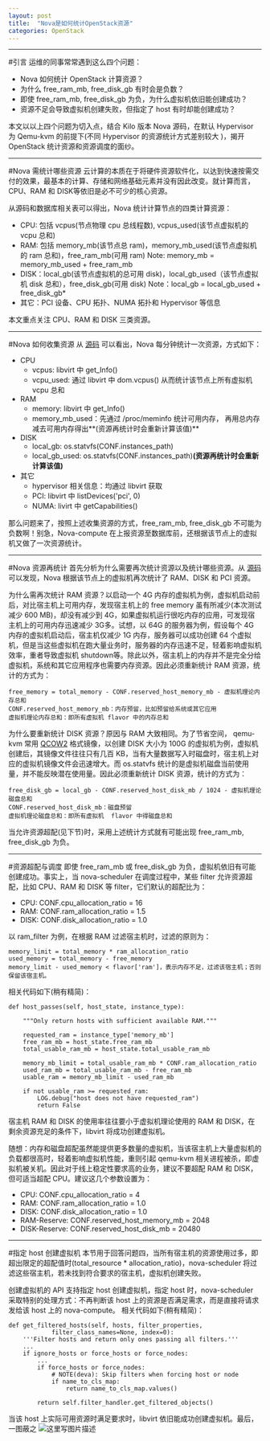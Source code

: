 ```yaml
---
layout: post
title:  "Nova是如何统计OpenStack资源"
categories: OpenStack
---
```


---------------------

#引言
运维的同事常常遇到这么四个问题：

 - Nova 如何统计 OpenStack 计算资源？
 - 为什么 free_ram_mb,  free_disk_gb 有时会是负数？
 - 即使 free_ram_mb, free_disk_gb 为负，为什么虚拟机依旧能创建成功？
 - 资源不足会导致虚拟机创建失败，但指定了 host 有时却能创建成功？

本文以以上四个问题为切入点，结合 Kilo 版本 Nova 源码，在默认 Hypervisor 为 Qemu-kvm 的前提下(不同 Hypervisor 的资源统计方式差别较大 )，揭开 OpenStack 统计资源和资源调度的面纱。

---------------------

#Nova 需统计哪些资源
云计算的本质在于将硬件资源软件化，以达到快速按需交付的效果，最基本的计算、存储和网络基础元素并没有因此改变。就计算而言，CPU、RAM 和 DISK等依旧是必不可少的核心资源。

从源码和数据库相关表可以得出，Nova 统计计算节点的四类计算资源：

 - CPU: 包括 vcpus(节点物理 cpu 总线程数),  vcpus_used(该节点虚拟机的 vcpu 总和)
 - RAM: 包括 memory_mb(该节点总 ram)，memory_mb_used(该节点虚拟机的 ram 总和)，free_ram_mb(可用 ram)
    Note: memory_mb = memory_mb_used + free_ram_mb
 - DISK：local_gb(该节点虚拟机的总可用 disk)，local_gb_used（该节点虚拟机 disk 总和），free_disk_gb(可用 disk)
    Note：local_gb = local_gb_used + free_disk_gb*
 - 其它：PCI 设备、CPU 拓扑、NUMA 拓扑和 Hypervisor 等信息

本文重点关注 CPU、RAM 和 DISK 三类资源。

---------------------

#Nova 如何收集资源
从 [源码](https://github.com/openstack/nova/blob/master/nova/virt/libvirt/driver.py#L4878)  可以看出，Nova 每分钟统计一次资源，方式如下：

 - CPU
     - vcpus: libvirt 中 get_Info()
     - vcpu_used: 通过 libvirt 中 dom.vcpus() 从而统计该节点上所有虚拟机 vcpu 总和
 - RAM
     - memory: libvirt 中 get_Info()
     - memory_mb_used：先通过 /proc/meminfo 统计可用内存， 再用总内存减去可用内存得出**(资源再统计时会重新计算该值)**
 - DISK
     - local_gb: os.statvfs(CONF.instances_path)
     - local_gb_used: os.statvfs(CONF.instances_path)**(资源再统计时会重新计算该值)**
 - 其它
     - hypervisor 相关信息：均通过 libvirt 获取
     - PCI: libvirt 中 listDevices('pci', 0)
     - NUMA: livirt 中 getCapabilities()

那么问题来了，按照上述收集资源的方式，free_ram_mb, free_disk_gb 不可能为负数啊！别急，Nova-compute 在上报资源至数据库前，还根据该节点上的虚拟机又做了一次资源统计。

---------------------

#Nova 资源再统计
首先分析为什么需要再次统计资源以及统计哪些资源。从 [源码](https://github.com/openstack/nova/blob/master/nova/compute/resource_tracker.py#L365)  可以发现，Nova 根据该节点上的虚拟机再次统计了 RAM、DISK 和 PCI 资源。

为什么需再次统计 RAM 资源？以启动一个 4G 内存的虚拟机为例，虚拟机启动前后，对比宿主机上可用内存，发现宿主机上的 free memory 虽有所减少(本次测试减少 600 MB)，却没有减少到 4G，如果虚拟机运行很吃内存的应用，可发现宿主机上的可用内存迅速减少 3G多。试想，以 64G 的服务器为例，假设每个 4G 内存的虚拟机启动后，宿主机仅减少 1G 内存，服务器可以成功创建 64 个虚拟机，但是当这些虚拟机在跑大量业务时，服务器的内存迅速不足，轻着影响虚拟机效率，重者导致虚拟机 shutdown等。除此以外，宿主机上的内存并不是完全分给虚拟机，系统和其它应用程序也需要内存资源。因此必须重新统计 RAM 资源，统计的方式为：

    free_memory = total_memory - CONF.reserved_host_memory_mb - 虚拟机理论内存总和
    CONF.reserved_host_memory_mb：内存预留，比如预留给系统或其它应用
    虚拟机理论内存总和：即所有虚拟机 flavor 中的内存总和

为什么要重新统计 DISK 资源？原因与 RAM 大致相同。为了节省空间， qemu-kvm 常用 [QCOW2](https://people.gnome.org/~markmc/qcow-image-format.html) 格式镜像，以创建 DISK 大小为 100G 的虚拟机为例，虚拟机创建后，其镜像文件往往只有几百 KB，当有大量数据写入时磁盘时，宿主机上对应的虚拟机镜像文件会迅速增大。而 os.statvfs 统计的是虚拟机磁盘当前使用量，并不能反映潜在使用量。因此必须重新统计 DISK 资源，统计的方式为：

    free_disk_gb = local_gb - CONF.reserved_host_disk_mb / 1024 - 虚拟机理论磁盘总和
    CONF.reserved_host_disk_mb：磁盘预留
    虚拟机理论磁盘总和：即所有虚拟机  flavor 中得磁盘总和

当允许资源超配(见下节)时，采用上述统计方式就有可能出现 free_ram_mb,  free_disk_gb 为负。

---------------------

#资源超配与调度
即使 free_ram_mb 或 free_disk_gb 为负，虚拟机依旧有可能创建成功。事实上，当 nova-scheduler 在调度过程中，某些 filter 允许资源超配，比如 CPU、RAM 和 DISK 等 filter，它们默认的超配比为：

 - CPU: CONF.cpu_allocation_ratio = 16
 - RAM: CONF.ram_allocation_ratio = 1.5
 - DISK: CONF.disk_allocation_ratio = 1.0
 
以 ram_filter 为例，在根据 RAM 过滤宿主机时，过滤的原则为：

    memory_limit = total_memory * ram_allocation_ratio
    used_memory = total_memory - free_memory
    memory_limit - used_memory < flavor['ram']，表示内存不足，过滤该宿主机；否则保留该宿主机。 

相关代码如下(稍有精简)：

    def host_passes(self, host_state, instance_type):

        """Only return hosts with sufficient available RAM."""

        requested_ram = instance_type['memory_mb']
        free_ram_mb = host_state.free_ram_mb
        total_usable_ram_mb = host_state.total_usable_ram_mb

        memory_mb_limit = total_usable_ram_mb * CONF.ram_allocation_ratio
        used_ram_mb = total_usable_ram_mb - free_ram_mb
        usable_ram = memory_mb_limit - used_ram_mb

        if not usable_ram >= requested_ram:
            LOG.debug("host does not have requested_ram")
            return False

宿主机 RAM 和 DISK 的使用率往往要小于虚拟机理论使用的 RAM 和 DISK，在剩余资源充足的条件下，libvirt 将成功创建虚拟机。

随想：内存和磁盘超配虽然能提供更多数量的虚拟机，当该宿主机上大量虚拟机的负载都很高时，轻着影响虚拟机性能，重则引起 qemu-kvm  相关进程被杀，即虚拟机被关机。因此对于线上稳定性要求高的业务，建议不要超配 RAM 和 DISK，但可适当超配 CPU。建议这几个参数设置为：

 - CPU: CONF.cpu_allocation_ratio = 4
 - RAM: CONF.ram_allocation_ratio = 1.0
 - DISK: CONF.disk_allocation_ratio = 1.0
 - RAM-Reserve: CONF.reserved_host_memory_mb = 2048
 - DISK-Reserve: CONF.reserved_host_disk_mb = 20480

---------------------

#指定 host 创建虚拟机
本节用于回答问题四，当所有宿主机的资源使用过多，即超出限定的超配值时(total_resource * allocation_ratio)，nova-scheduler 将过滤这些宿主机，若未找到符合要求的宿主机，虚拟机创建失败。

创建虚拟机的 API 支持指定 host 创建虚拟机，指定 host 时，nova-scheduler 采取特别的处理方式：不再判断该 host 上的资源是否满足需求，而是直接将请求发给该 host 上的 nova-compute。
相关代码如下(稍有精简)：

    def get_filtered_hosts(self, hosts, filter_properties,
                filter_class_names=None, index=0):
        '''Filter hosts and return only ones passing all filters.'''
        ...
        if ignore_hosts or force_hosts or force_nodes:
            ...
            if force_hosts or force_nodes:
                # NOTE(deva): Skip filters when forcing host or node
                if name_to_cls_map:
                    return name_to_cls_map.values()
    
            return self.filter_handler.get_filtered_objects()

当该 host 上实际可用资源时满足要求时，libvirt 依旧能成功创建虚拟机。最后，一图蔽之
 ![这里写图片描述](http://img.blog.csdn.net/20150501235350782) 

